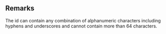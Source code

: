 ## Remarks  
 The id can contain any combination of alphanumeric characters             including hyphens and underscores and cannot contain more than 64             characters.